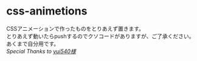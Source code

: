 # css-animetions
CSSアニメーションで作ったものをとりあえず置きます。  
とりあえず動いたらpushするのでクソコードがありますが、ご了承ください。あくまで自分用です。  
*Special Thanks to [yui540様](https://github.com/yui540)*
